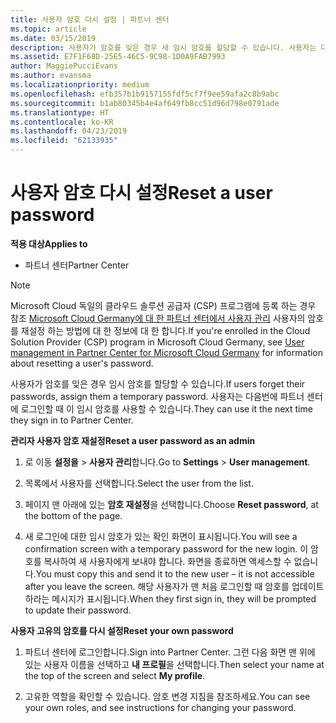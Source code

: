 ```yaml
---
title: 사용자 암호 다시 설정 | 파트너 센터
ms.topic: article
ms.date: 03/15/2019
description: 사용자가 암호를 잊은 경우 새 임시 암호를 할당할 수 있습니다. 사용자는 다음번에 파트너 센터에 로그인할 때 이 임시 암호를 사용할 수 있습니다.
ms.assetid: E7F1F68D-25E5-46C5-9C98-1D0A9FAB7993
author: MaggiePucciEvans
ms.author: evansma
ms.localizationpriority: medium
ms.openlocfilehash: efb357b1b9157155fdf5cf7f9ee59afa2c8b9abc
ms.sourcegitcommit: b1ab80345b4e4af649fb8cc51d96d798e0791ade
ms.translationtype: HT
ms.contentlocale: ko-KR
ms.lasthandoff: 04/23/2019
ms.locfileid: "62133935"
---
```

# <a name="reset-a-user-password"></a><span data-ttu-id="98b08-104">사용자 암호 다시 설정</span><span class="sxs-lookup"><span data-stu-id="98b08-104">Reset a user password</span></span>

<span data-ttu-id="98b08-105">**적용 대상**</span><span class="sxs-lookup"><span data-stu-id="98b08-105">**Applies to**</span></span>

-  <span data-ttu-id="98b08-106">파트너 센터</span><span class="sxs-lookup"><span data-stu-id="98b08-106">Partner Center</span></span>
   
> [!NOTE]  
>  <span data-ttu-id="98b08-107">Microsoft Cloud 독일의 클라우드 솔루션 공급자 (CSP) 프로그램에 등록 하는 경우 참조 [Microsoft Cloud Germany에 대 한 파트너 센터에서 사용자 관리](user-management-in-partner-center-for-microsoft-cloud-germany.md) 사용자의 암호를 재설정 하는 방법에 대 한 정보에 대 한 합니다.</span><span class="sxs-lookup"><span data-stu-id="98b08-107">If you're enrolled in the Cloud Solution Provider (CSP) program in Microsoft Cloud Germany, see [User management in Partner Center for Microsoft Cloud Germany](user-management-in-partner-center-for-microsoft-cloud-germany.md) for information about resetting a user's password.</span></span>

<span data-ttu-id="98b08-108">사용자가 암호를 잊은 경우 임시 암호를 할당할 수 있습니다.</span><span class="sxs-lookup"><span data-stu-id="98b08-108">If users forget their passwords, assign them a temporary password.</span></span> <span data-ttu-id="98b08-109">사용자는 다음번에 파트너 센터에 로그인할 때 이 임시 암호를 사용할 수 있습니다.</span><span class="sxs-lookup"><span data-stu-id="98b08-109">They can use it the next time they sign in to Partner Center.</span></span>

<span data-ttu-id="98b08-110">**관리자 사용자 암호 재설정**</span><span class="sxs-lookup"><span data-stu-id="98b08-110">**Reset a user password as an admin**</span></span>

1.  <span data-ttu-id="98b08-111">로 이동 **설정을** &gt; **사용자 관리**합니다.</span><span class="sxs-lookup"><span data-stu-id="98b08-111">Go to **Settings** &gt; **User management**.</span></span>
2.  <span data-ttu-id="98b08-112">목록에서 사용자를 선택합니다.</span><span class="sxs-lookup"><span data-stu-id="98b08-112">Select the user from the list.</span></span>

3.  <span data-ttu-id="98b08-113">페이지 맨 아래에 있는 **암호 재설정**을 선택합니다.</span><span class="sxs-lookup"><span data-stu-id="98b08-113">Choose **Reset password**, at the bottom of the page.</span></span>

4.  <span data-ttu-id="98b08-114">새 로그인에 대한 임시 암호가 있는 확인 화면이 표시됩니다.</span><span class="sxs-lookup"><span data-stu-id="98b08-114">You will see a confirmation screen with a temporary password for the new login.</span></span> <span data-ttu-id="98b08-115">이 암호를 복사하여 새 사용자에게 보내야 합니다. 화면을 종료하면 액세스할 수 없습니다.</span><span class="sxs-lookup"><span data-stu-id="98b08-115">You must copy this and send it to the new user – it is not accessible after you leave the screen.</span></span> <span data-ttu-id="98b08-116">해당 사용자가 맨 처음 로그인할 때 암호를 업데이트하라는 메시지가 표시됩니다.</span><span class="sxs-lookup"><span data-stu-id="98b08-116">When they first sign in, they will be prompted to update their password.</span></span>

<span data-ttu-id="98b08-117">**사용자 고유의 암호를 다시 설정**</span><span class="sxs-lookup"><span data-stu-id="98b08-117">**Reset your own password**</span></span>

1.  <span data-ttu-id="98b08-118">파트너 센터에 로그인합니다.</span><span class="sxs-lookup"><span data-stu-id="98b08-118">Sign into Partner Center.</span></span> <span data-ttu-id="98b08-119">그런 다음 화면 맨 위에 있는 사용자 이름을 선택하고 **내 프로필**을 선택합니다.</span><span class="sxs-lookup"><span data-stu-id="98b08-119">Then select your name at the top of the screen and select **My profile**.</span></span>

2.  <span data-ttu-id="98b08-120">고유한 역할을 확인할 수 있습니다. 암호 변경 지침을 참조하세요.</span><span class="sxs-lookup"><span data-stu-id="98b08-120">You can see your own roles, and see instructions for changing your password.</span></span>

 

 



